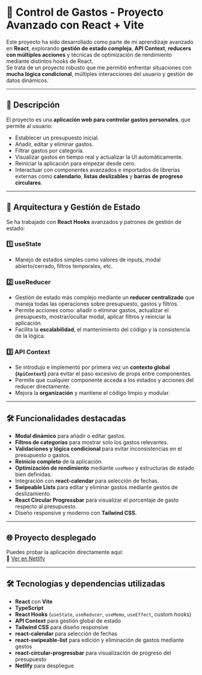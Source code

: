 # 💸 Control de Gastos - Proyecto Avanzado con React + Vite

Este proyecto ha sido desarrollado como parte de mi aprendizaje avanzado en **React**, explorando **gestión de estado compleja**, **API Context**, **reducers con múltiples acciones** y técnicas de optimización de rendimiento mediante distintos hooks de React.  
Se trata de un proyecto robusto que me permitió enfrentar situaciones con **mucha lógica condicional**, múltiples interacciones del usuario y gestión de datos dinámicos.

---

## 🚀 Descripción

El proyecto es una **aplicación web para controlar gastos personales**, que permite al usuario:

- Establecer un presupuesto inicial.
- Añadir, editar y eliminar gastos.
- Filtrar gastos por categoría.
- Visualizar gastos en tiempo real y actualizar la UI automáticamente.
- Reiniciar la aplicación para empezar desde cero.
- Interactuar con componentes avanzados e importados de librerías externas como **calendario**, **listas deslizables** y **barras de progreso circulares**.

---

## 🧠 Arquitectura y Gestión de Estado

Se ha trabajado con **React Hooks** avanzados y patrones de gestión de estado:

### 1️⃣ useState
- Manejo de estados simples como valores de inputs, modal abierto/cerrado, filtros temporales, etc.

### 2️⃣ useReducer
- Gestión de estado más complejo mediante un **reducer centralizado** que maneja todas las operaciones sobre presupuesto, gastos y filtros.
- Permite acciones como: añadir o eliminar gastos, actualizar el presupuesto, mostrar/ocultar modal, aplicar filtros y reiniciar la aplicación.
- Facilita la **escalabilidad**, el mantenimiento del código y la consistencia de la lógica.

### 3️⃣ API Context
- Se introdujo e implementó por primera vez un **contexto global (`ApiContext`)** para evitar el paso excesivo de props entre componentes.
- Permite que cualquier componente acceda a los estados y acciones del reducer directamente.
- Mejora la **organización** y mantiene el código limpio y modular.

---

## 🛠️ Funcionalidades destacadas

- **Modal dinámico** para añadir o editar gastos.
- **Filtros de categorías** para mostrar solo los gastos relevantes.
- **Validaciones y lógica condicional** para evitar inconsistencias en el presupuesto o gastos.
- **Reinicio completo** de la aplicación.
- **Optimización de rendimiento** mediante `useMemo` y estructuras de estado bien definidas.
- Integración con **react-calendar** para selección de fechas.
- **Swipeable Lists** para editar y eliminar gastos mediante gestos de deslizamiento.
- **React Circular Progressbar** para visualizar el porcentaje de gasto respecto al presupuesto.
- Diseño responsive y moderno con **Tailwind CSS**.

---

## 🌐 Proyecto desplegado

Puedes probar la aplicación directamente aquí:  
🔗 [Ver en Netlify](https://control-gastos164.netlify.app/)

---

## 🛠️ Tecnologías y dependencias utilizadas

- **React** con **Vite**
- **TypeScript**
- **React Hooks** (`useState`, `useReducer`, `useMemo`, `useEffect`, custom hooks)
- **API Context** para gestión global de estado
- **Tailwind CSS** para diseño responsive
- **react-calendar** para selección de fechas
- **react-swipeable-list** para edición y eliminación de gastos mediante gestos
- **react-circular-progressbar** para visualización de progreso del presupuesto
- **Netlify** para despliegue

